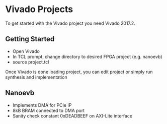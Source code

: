 # Vivado Projects

To get started with the Vivado project you need Vivado 2017.2.

## Getting Started
- Open Vivado
- In TCL prompt, change directory to desired FPGA project (e.g. nanoevb)
- source project.tcl

Once Vivado is done loading project, you can edit project or simply
run synthesis and implementation

## Nanoevb
- Implements DMA for PCIe IP
- 8kB BRAM connected to DMA port
- Sanity check constant 0xDEADBEEF on AXI-Lite interface
